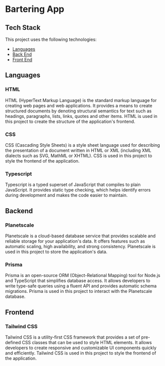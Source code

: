 # Bartering App

## Tech Stack

This project uses the following technologies:

- [Languages](#languages)
- [Back End](#backend)
- [Front End](#frontend)

## Languages

### HTML

HTML (HyperText Markup Language) is the standard markup language for creating web pages and web applications. It provides a means to create structured documents by denoting structural semantics for text such as headings, paragraphs, lists, links, quotes and other items. HTML is used in this project to create the structure of the application's frontend.

### CSS

CSS (Cascading Style Sheets) is a style sheet language used for describing the presentation of a document written in HTML or XML (including XML dialects such as SVG, MathML or XHTML). CSS is used in this project to style the frontend of the application.

### Typescript

Typescript is a typed superset of JavaScript that compiles to plain JavaScript. It provides static type checking, which helps identify errors during development and makes the code easier to maintain.

## Backend

### Planetscale

Planetscale is a cloud-based database service that provides scalable and reliable storage for your application's data. It offers features such as automatic scaling, high availability, and strong consistency. Planetscale is used in this project to store the application's data.

### Prisma

Prisma is an open-source ORM (Object-Relational Mapping) tool for Node.js and TypeScript that simplifies database access. It allows developers to write type-safe queries using a fluent API and provides automatic schema migrations. Prisma is used in this project to interact with the Planetscale database.

## Frontend

### Tailwind CSS

Tailwind CSS is a utility-first CSS framework that provides a set of pre-defined CSS classes that can be used to style HTML elements. It allows developers to create responsive and customizable UI components quickly and efficiently. Tailwind CSS is used in this project to style the frontend of the application.
